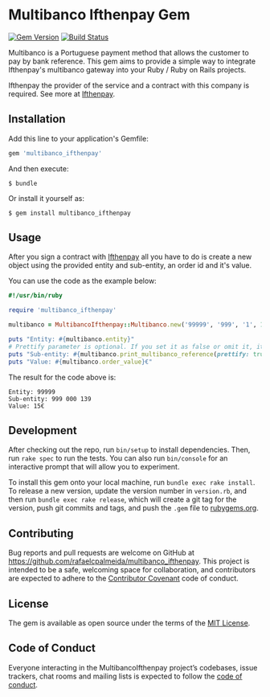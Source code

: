 # Multibanco Ifthenpay Gem

[![Gem Version](https://badge.fury.io/rb/multibanco_ifthenpay.png)](https://badge.fury.io/rb/multibanco_ifthenpay)
[![Build Status](https://travis-ci.org/rafaelcpalmeida/multibanco_ifthenpay.svg?branch=master)](https://travis-ci.org/rafaelcpalmeida/multibanco_ifthenpay)

Multibanco is a Portuguese payment method that allows the customer to pay by bank reference. This gem aims to provide a simple way to integrate Ifthenpay's multibanco gateway into your Ruby / Ruby on Rails projects.

Ifthenpay the provider of the service and a contract with this company is required. See more at [Ifthenpay](https://ifthenpay.com). 

## Installation

Add this line to your application's Gemfile:

```ruby
gem 'multibanco_ifthenpay'
```

And then execute:

    $ bundle

Or install it yourself as:

    $ gem install multibanco_ifthenpay

## Usage
After you sign a contract with [Ifthenpay](https://ifthenpay.com) all you have to do is create a new object using the provided entity and sub-entity, an order id and it's value.

You can use the code as the example below:

```ruby
#!/usr/bin/ruby

require 'multibanco_ifthenpay'

multibanco = MultibancoIfthenpay::Multibanco.new('99999', '999', '1', 15)

puts "Entity: #{multibanco.entity}"
# Prettify parameter is optional. If you set it as false or omit it, it won't place a blank space between each 3 characters.
puts "Sub-entity: #{multibanco.print_multibanco_reference(prettify: true)}"
puts "Value: #{multibanco.order_value}€"
```

The result for the code above is:

```
Entity: 99999
Sub-entity: 999 000 139
Value: 15€
```

## Development

After checking out the repo, run `bin/setup` to install dependencies. Then, run `rake spec` to run the tests. You can also run `bin/console` for an interactive prompt that will allow you to experiment.

To install this gem onto your local machine, run `bundle exec rake install`. To release a new version, update the version number in `version.rb`, and then run `bundle exec rake release`, which will create a git tag for the version, push git commits and tags, and push the `.gem` file to [rubygems.org](https://rubygems.org).

## Contributing

Bug reports and pull requests are welcome on GitHub at https://github.com/rafaelcpalmeida/multibanco_ifthenpay. This project is intended to be a safe, welcoming space for collaboration, and contributors are expected to adhere to the [Contributor Covenant](http://contributor-covenant.org) code of conduct.

## License

The gem is available as open source under the terms of the [MIT License](https://opensource.org/licenses/MIT).

## Code of Conduct

Everyone interacting in the MultibancoIfthenpay project’s codebases, issue trackers, chat rooms and mailing lists is expected to follow the [code of conduct](https://github.com/rafaelcpalmeida/multibanco_ifthenpay/blob/master/CODE_OF_CONDUCT.md).
